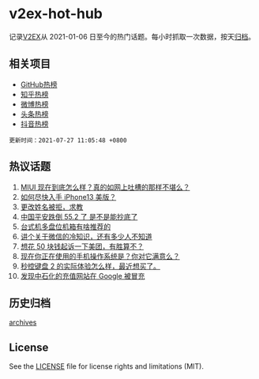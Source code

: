 # v2ex-hot-hub

 记录[V2EX](https://www.v2ex.com/)从 2021-01-06 日至今的热门话题。每小时抓取一次数据，按天[归档](archives)。
 
 ## 相关项目

- [GitHub热榜](https://github.com/lonnyzhang423/github-hot-hub)
- [知乎热榜](https://github.com/lonnyzhang423/zhihu-hot-hub)
- [微博热榜](https://github.com/lonnyzhang423/weibo-hot-hub)
- [头条热榜](https://github.com/lonnyzhang423/toutiao-hot-hub)
- [抖音热榜](https://github.com/lonnyzhang423/douyin-hot-hub)


 `更新时间：2021-07-27 11:05:48 +0800`

## 热议话题

1. [MIUI 现在到底怎么样？真的如网上吐槽的那样不堪么？](https://www.v2ex.com/t/791801)
1. [如何尽快入手 iPhone13 美版？](https://www.v2ex.com/t/791835)
1. [更改姓名被拒，求教](https://www.v2ex.com/t/791892)
1. [中国平安跌倒 55.2 了 是不是能抄底了](https://www.v2ex.com/t/791782)
1. [台式机多盘位机箱有啥推荐的](https://www.v2ex.com/t/791791)
1. [讲个关于微信的冷知识，还有多少人不知道](https://www.v2ex.com/t/791824)
1. [想花 50 块钱起诉一下美团，有胜算不？](https://www.v2ex.com/t/791878)
1. [现在你正在使用的手机操作系统是？你对它满意么？](https://www.v2ex.com/t/791910)
1. [秒控键盘 2 的实际体验怎么样，最近想买了。](https://www.v2ex.com/t/791778)
1. [发现中石化的充值网站在 Google 被冒充](https://www.v2ex.com/t/791792)

## 历史归档

[archives](archives)

## License

See the [LICENSE](LICENSE) file for license rights and limitations (MIT).
